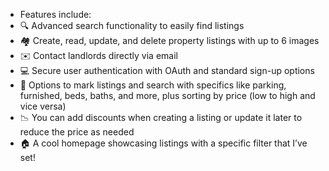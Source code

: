 - Features include:
- 🔍 Advanced search functionality to easily find listings
- 🏘️ Create, read, update, and delete property listings with up to 6 images
- ✉️ Contact landlords directly via email
- 💻 Secure user authentication with OAuth and standard sign-up options
- 🚪 Options to mark listings and search with specifics like parking, furnished, beds, baths, and more, plus sorting by price (low to high and vice versa)
- 📉 You can add discounts when creating a listing or update it later to reduce the price as needed
- 🏠 A cool homepage showcasing listings with a specific filter that I’ve set!
